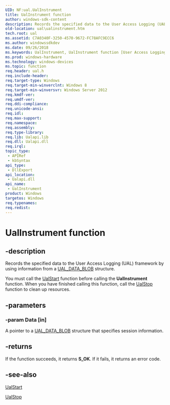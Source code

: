 ```yaml
---
UID: NF:ual.UalInstrument
title: UalInstrument function
author: windows-sdk-content
description: Records the specified data to the User Access Logging (UAL) framework by using information from a UAL_DATA_BLOB structure.
old-location: ual\ualinstrument.htm
tech.root: ual
ms.assetid: C7A0340F-3250-4570-9672-FC78AFC9ECC6
ms.author: windowssdkdev
ms.date: 09/26/2018
ms.keywords: UalInstrument, UalInstrument function [User Access Logging], ual.ualinstrument, ual/UalInstrument
ms.prod: windows-hardware
ms.technology: windows-devices
ms.topic: function
req.header: ual.h
req.include-header: 
req.target-type: Windows
req.target-min-winverclnt: Windows 8
req.target-min-winversvr: Windows Server 2012
req.kmdf-ver: 
req.umdf-ver: 
req.ddi-compliance: 
req.unicode-ansi: 
req.idl: 
req.max-support: 
req.namespace: 
req.assembly: 
req.type-library: 
req.lib: Ualapi.lib
req.dll: Ualapi.dll
req.irql: 
topic_type:
 - APIRef
 - kbSyntax
api_type:
 - DllExport
api_location:
 - Ualapi.dll
api_name:
 - UalInstrument
product: Windows
targetos: Windows
req.typenames: 
req.redist: 
---
```


# UalInstrument function


## -description


Records the specified data to the  User Access Logging (UAL) framework by using information from a <a href="https://msdn.microsoft.com/5C191327-0D15-41D7-8218-73F387740FDF">UAL_DATA_BLOB</a> structure.

You must call the <a href="https://msdn.microsoft.com/800E8BCF-39A1-490A-9B6A-12EE900B8D17">UalStart</a> function before calling the <b>UalInstrument</b> function. When you have finished calling this function, call the <a href="https://msdn.microsoft.com/142A0C96-2D53-4C31-9847-D6D5313C841E">UalStop</a> function to clean up resources.


## -parameters




### -param Data [in]

A pointer to a <a href="https://msdn.microsoft.com/5C191327-0D15-41D7-8218-73F387740FDF">UAL_DATA_BLOB</a> structure that specifies session information.


## -returns



If the function succeeds, it returns <b>S_OK</b>. If it fails, it returns an error code.




## -see-also




<a href="https://msdn.microsoft.com/800E8BCF-39A1-490A-9B6A-12EE900B8D17">UalStart</a>



<a href="https://msdn.microsoft.com/142A0C96-2D53-4C31-9847-D6D5313C841E">UalStop</a>
 

 

